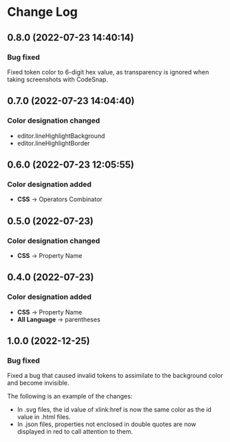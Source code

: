 # Change Log

## 0.8.0 (2022-07-23 14:40:14)

### Bug fixed

Fixed token color to 6-digit hex value, as transparency is ignored when taking screenshots with CodeSnap.

## 0.7.0 (2022-07-23 14:04:40)

### Color designation changed

- editor.lineHighlightBackground
- editor.lineHighlightBorder

## 0.6.0 (2022-07-23 12:05:55)

### Color designation added

- **CSS** -> Operators Combinator

## 0.5.0 (2022-07-23)

### Color designation changed

- **CSS** -> Property Name

## 0.4.0 (2022-07-23)

### Color designation added

- **CSS** -> Property Name
- **All Language** -> parentheses

## 1.0.0 (2022-12-25)

### Bug fixed

Fixed a bug that caused invalid tokens to assimilate to the background color and become invisible.

The following is an example of the changes:

- In .svg files, the id value of xlink:href is now the same color as the id value in .html files.
- In .json files, properties not enclosed in double quotes are now displayed in red to call attention to them.